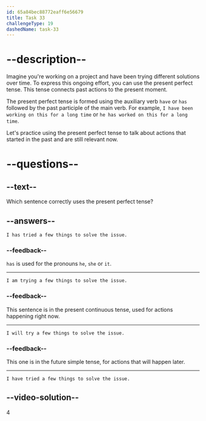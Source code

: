 ```yaml
---
id: 65a84bec88772eaff6e56679
title: Task 33
challengeType: 19
dashedName: task-33
---
```


# --description--

Imagine you're working on a project and have been trying different solutions over time. To express this ongoing effort, you can use the present perfect tense. This tense connects past actions to the present moment.

The present perfect tense is formed using the auxiliary verb `have` or `has` followed by the past participle of the main verb. For example, `I have been working on this for a long time` or `he has worked on this for a long time`.

Let's practice using the present perfect tense to talk about actions that started in the past and are still relevant now.

# --questions--

## --text--

Which sentence correctly uses the present perfect tense?

## --answers--

`I has tried a few things to solve the issue.`

### --feedback--

`has` is used for the pronouns `he`, `she` or `it`.

---

`I am trying a few things to solve the issue.`

### --feedback--

This sentence is in the present continuous tense, used for actions happening right now.

---

`I will try a few things to solve the issue.`

### --feedback--

This one is in the future simple tense, for actions that will happen later.

---

`I have tried a few things to solve the issue.`

## --video-solution--

4
